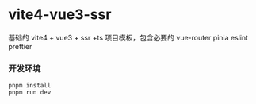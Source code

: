 # vite4-vue3-ssr

基础的 vite4 + vue3 + ssr +ts 项目模板，包含必要的 vue-router pinia eslint prettier

### 开发环境

```
pnpm install
pnpm run dev
```

